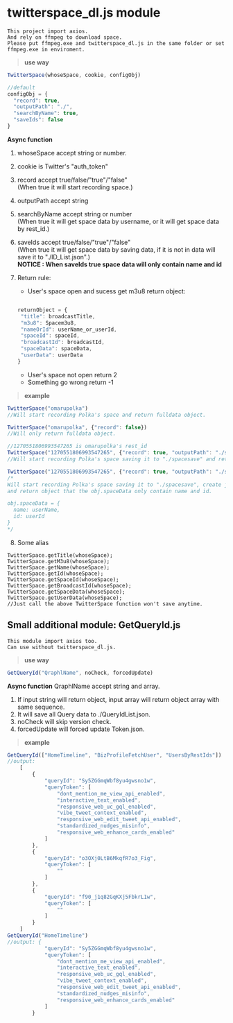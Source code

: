 # twitterspace_dl.js module

```
This project import axios.
And rely on ffmpeg to download space.
Please put ffmpeg.exe and twitterspace_dl.js in the same folder or set ffmpeg.exe in enviroment.
```

> **use way**

```javascript
TwitterSpace(whoseSpace, cookie, configObj)

//default
configObj = {
  "record": true,
  "outputPath": "./",
  "searchByName": true,
  "saveIds": false
}
```
**Async function**

1. whoseSpace accept string or number.  

2. cookie is Twitter's "auth_token"

3. record accept true/false/"true"/"false"  
(When true it will start recording space.)  

4. outputPath accept string  

5. searchByName accept string or number  
(When true it will get space data by username, or it will get space data by rest_id.)  

6. saveIds accept true/false/"true"/"false"   
(When true it will get space data by saving data, if it is not in data will save it to "./ID_List.json".)  
**NOTICE : When saveIds true space data will only contain name and id**

7. Return rule: 
   - User's space open and sucess get m3u8 return object:
   ```javascript
   
   returnObject = {
    "title": broadcastTitle,
    "m3u8": Spacem3u8,
    "nameOrId": userName_or_userId,
    "spaceId": spaceId,
    "broadcastId": broadcastId,
    "spaceData": spaceData,
    "userData": userData
   }
   
   ```
   - User's space not open return 2
   - Something go wrong return -1

> **example**
```javascript
TwitterSpace("omarupolka")
//Will start recording Polka's space and return fulldata object.

TwitterSpace("omarupolka", {"record": false})
//Will only return fulldata object.

//1270551806993547265 is omarupolka's rest_id
TwitterSpace("1270551806993547265", {"record": true, "outputPath": "./spacesave", "searchByName": false})
//Will start recording Polka's space saving it to "./spacesave" and return fulldata object.

TwitterSpace("1270551806993547265", {"record": true, "outputPath": "./spacesave", "searchByName": false, "saveIds": true})
/*
Will start recording Polka's space saving it to "./spacesave", create json file save ids, 
and return object that the obj.spaceData only contain name and id.

obj.spaceData = {
  name: userName,
  id: userId
}
*/
```
8. Some alias
```
TwitterSpace.getTitle(whoseSpace);
TwitterSpace.getM3u8(whoseSpace);
TwitterSpace.getName(whoseSpace);
TwitterSpace.getId(whoseSpace);
TwitterSpace.getSpaceId(whoseSpace);
TwitterSpace.getBroadcastId(whoseSpace);
TwitterSpace.getSpaceData(whoseSpace);
TwitterSpace.getUserData(whoseSpace);
//Just call the above TwitterSpace function won't save anytime.
```
## Small additional module: GetQueryId.js
```
This module import axios too.
Can use without twitterspace_dl.js.
```
> **use way**

```javascript
GetQueryId("QraphlName", noCheck, forcedUpdate)
```
**Async function**
QraphlName accept string and array.
1. If input string will return object, input array will return object array with same sequence.
2. It will save all Query data to ./QueryIdList.json.
3. noCheck will skip version check.
4. forcedUpdate will forced update Token.json.
> **example**
```javascript
GetQueryId(["HomeTimeline", "BizProfileFetchUser", "UsersByRestIds"])
//output: 
    [
        {
            "queryId": "Sy5ZGGmqWbf8yu4gwsno1w",
            "queryToken": [
                "dont_mention_me_view_api_enabled",
                "interactive_text_enabled",
                "responsive_web_uc_gql_enabled",
                "vibe_tweet_context_enabled",
                "responsive_web_edit_tweet_api_enabled",
                "standardized_nudges_misinfo",
                "responsive_web_enhance_cards_enabled"
            ]
        },
        {
            "queryId": "o3OXj0LtB6MkqfR7o3_Fig",
            "queryToken": [
                ""
            ]
        },
        {
            "queryId": "f90_j1q82GqKXj5FbkrL1w",
            "queryToken": [
                ""
            ]
        }
    ]
GetQueryId("HomeTimeline")
//output: {
			"queryId": "Sy5ZGGmqWbf8yu4gwsno1w",
			"queryToken": [
				"dont_mention_me_view_api_enabled",
				"interactive_text_enabled",
				"responsive_web_uc_gql_enabled",
				"vibe_tweet_context_enabled",
				"responsive_web_edit_tweet_api_enabled",
				"standardized_nudges_misinfo",
				"responsive_web_enhance_cards_enabled"
			]
		}
```

